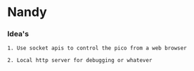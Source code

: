 # Nandy

### Idea's

```
1. Use socket apis to control the pico from a web browser

2. Local http server for debugging or whatever
```
